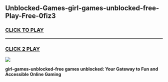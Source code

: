 
## Unblocked-Games-girl-games-unblocked-free-Play-Free-0fiz3
<h3>
<a href="https://premium76.site?title=girl-games-unblocked-free&ref=18A1">CLICK TO PLAY</a></h3>
<hr>

<h3>
<a href="https://premium76.site?title=girl-games-unblocked-free&ref=18A1">CLICK 2 PLAY</a>
  
</h3>

<a href="https://premium76.site?title=girl-games-unblocked-free&ref=18A1"><img src="https://clearcache.store/games.png"></a>


**girl-games-unblocked-free games unblocked: Your Gateway to Fun and Accessible Online Gaming**
